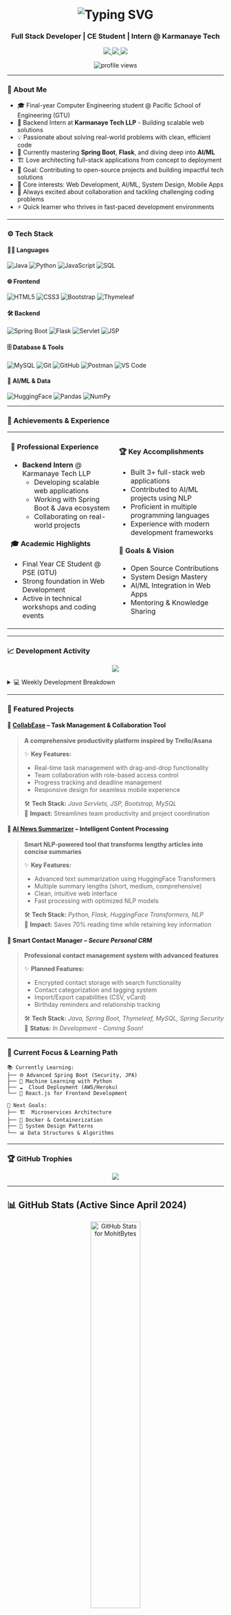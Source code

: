 <h1 align="center">
  <img src="https://readme-typing-svg.demolab.com?font=Fira+Code&pause=1000&color=0EF7FF&center=true&vCenter=true&width=435&lines=Hi+%F0%9F%91%8B%2C+I'm+Mohit+Parmar;Full+Stack+Developer+%7C+CE+Student;Intern+%40+Karmanaye+Tech" alt="Typing SVG" />
</h1>

<h3 align="center">Full Stack Developer | CE Student | Intern @ Karmanaye Tech</h3>

<p align="center">
  <a href="https://www.linkedin.com/in/mohitparmar23/" target="_blank">
    <img src="https://img.shields.io/badge/LinkedIn-blue?style=for-the-badge&logo=linkedin" />
  </a>
  <a href="https://github.com/MohitBytes" target="_blank">
    <img src="https://img.shields.io/badge/GitHub-MohitBytes-black?style=for-the-badge&logo=github" />
  </a>
  <a href="https://mohitbytes.vercel.app" target="_blank">
    <img src="https://img.shields.io/badge/Portfolio-Visit-green?style=for-the-badge" />
  </a>
</p>

<p align="center">
  <img src="https://komarev.com/ghpvc/?username=MohitBytes&label=Profile%20Views&color=0e75b6&style=for-the-badge" alt="profile views" />
</p>

---

### 🧠 About Me

- 🎓 Final-year Computer Engineering student @ Pacific School of Engineering (GTU)  
- 💼 Backend Intern at **Karmanaye Tech LLP** - Building scalable web solutions  
- 💡 Passionate about solving real-world problems with clean, efficient code  
- 🌱 Currently mastering **Spring Boot**, **Flask**, and diving deep into **AI/ML**  
- 🏗️ Love architecting full-stack applications from concept to deployment  
- 🎯 Goal: Contributing to open-source projects and building impactful tech solutions  
- 🧠 Core interests: Web Development, AI/ML, System Design, Mobile Apps  
- 🤝 Always excited about collaboration and tackling challenging coding problems  
- ⚡ Quick learner who thrives in fast-paced development environments  

---

### ⚙️ Tech Stack

#### 👨‍💻 Languages  
![Java](https://img.shields.io/badge/Java-ED8B00?style=flat-square&logo=java&logoColor=white)
![Python](https://img.shields.io/badge/Python-3776AB?style=flat-square&logo=python&logoColor=white)
![JavaScript](https://img.shields.io/badge/JavaScript-F7DF1E?style=flat-square&logo=javascript&logoColor=black)
![SQL](https://img.shields.io/badge/SQL-CC2927?style=flat-square&logo=microsoft-sql-server&logoColor=white)

#### 🌐 Frontend  
![HTML5](https://img.shields.io/badge/HTML5-E34F26?style=flat-square&logo=html5&logoColor=white)
![CSS3](https://img.shields.io/badge/CSS3-1572B6?style=flat-square&logo=css3&logoColor=white)
![Bootstrap](https://img.shields.io/badge/Bootstrap-563D7C?style=flat-square&logo=bootstrap&logoColor=white)
![Thymeleaf](https://img.shields.io/badge/Thymeleaf-005F0F?style=flat-square&logo=thymeleaf&logoColor=white)

#### 🛠 Backend  
![Spring Boot](https://img.shields.io/badge/Spring_Boot-6DB33F?style=flat-square&logo=spring-boot&logoColor=white)
![Flask](https://img.shields.io/badge/Flask-000000?style=flat-square&logo=flask&logoColor=white)
![Servlet](https://img.shields.io/badge/Java_Servlets-orange?style=flat-square)
![JSP](https://img.shields.io/badge/JSP-blueviolet?style=flat-square)

#### 🗄️ Database & Tools  
![MySQL](https://img.shields.io/badge/MySQL-005C84?style=flat-square&logo=mysql&logoColor=white)
![Git](https://img.shields.io/badge/Git-F05032?style=flat-square&logo=git&logoColor=white)
![GitHub](https://img.shields.io/badge/GitHub-181717?style=flat-square&logo=github&logoColor=white)
![Postman](https://img.shields.io/badge/Postman-FF6C37?style=flat-square&logo=postman&logoColor=white)
![VS Code](https://img.shields.io/badge/VS_Code-007ACC?style=flat-square&logo=visual-studio-code&logoColor=white)

#### 🤖 AI/ML & Data  
![HuggingFace](https://img.shields.io/badge/🤗_Transformers-FFCA28?style=flat-square)
![Pandas](https://img.shields.io/badge/Pandas-150458?style=flat-square&logo=pandas&logoColor=white)
![NumPy](https://img.shields.io/badge/NumPy-013243?style=flat-square&logo=numpy&logoColor=white)

---

### 🌟 Achievements & Experience

<table>
<tr>
<td width="50%">

#### 💼 Professional Experience
- **Backend Intern** @ Karmanaye Tech LLP
  - Developing scalable web applications
  - Working with Spring Boot & Java ecosystem
  - Collaborating on real-world projects

#### 🎓 Academic Highlights  
- Final Year CE Student @ PSE (GTU)
- Strong foundation in Web Development
- Active in technical workshops and coding events

</td>
<td width="50%">

#### 🏆 Key Accomplishments
- Built 3+ full-stack web applications
- Contributed to AI/ML projects using NLP
- Proficient in multiple programming languages
- Experience with modern development frameworks

#### 🎯 Goals & Vision
- Open Source Contributions
- System Design Mastery  
- AI/ML Integration in Web Apps
- Mentoring & Knowledge Sharing

</td>
</tr>
</table>

---

### 📈 Development Activity

<p align="center">
  <img src="https://github-readme-activity-graph.vercel.app/graph?username=MohitBytes&theme=tokyo-night&hide_border=true&area=true" />
</p>

<details>
  <summary>💻 Weekly Development Breakdown</summary>
  
  ```text
  💼 Work Focus Areas:
  Java          ████████████████░░░░░   75%
  Python        ████████████░░░░░░░░░   60%
  Web Dev       ██████████████░░░░░░░   70%
  AI/ML         ████████░░░░░░░░░░░░░   40%
  ```
</details>

---

### 🚀 Featured Projects

#### 📌 [CollabEase](https://github.com/MohitBytes/CollabEase.git) – Task Management & Collaboration Tool  
> **A comprehensive productivity platform inspired by Trello/Asana**
> 
> ✨ **Key Features:**
> - Real-time task management with drag-and-drop functionality
> - Team collaboration with role-based access control
> - Progress tracking and deadline management
> - Responsive design for seamless mobile experience
> 
> 🛠 **Tech Stack:** *Java Servlets, JSP, Bootstrap, MySQL*  
> 🎯 **Impact:** Streamlines team productivity and project coordination

#### 📰 [AI News Summarizer](https://github.com/MohitBytes/AI-NEWS-SUMMARIZER.git) – Intelligent Content Processing
> **Smart NLP-powered tool that transforms lengthy articles into concise summaries**
> 
> ✨ **Key Features:**
> - Advanced text summarization using HuggingFace Transformers
> - Multiple summary lengths (short, medium, comprehensive)
> - Clean, intuitive web interface
> - Fast processing with optimized NLP models
> 
> 🛠 **Tech Stack:** *Python, Flask, HuggingFace Transformers, NLP*  
> 🎯 **Impact:** Saves 70% reading time while retaining key information

#### 📇 Smart Contact Manager – *Secure Personal CRM*
> **Professional contact management system with advanced features**
> 
> ✨ **Planned Features:**
> - Encrypted contact storage with search functionality
> - Contact categorization and tagging system
> - Import/Export capabilities (CSV, vCard)
> - Birthday reminders and relationship tracking
> 
> 🛠 **Tech Stack:** *Java, Spring Boot, Thymeleaf, MySQL, Spring Security*  
> 📍 **Status:** *In Development - Coming Soon!*

---

### 🎯 Current Focus & Learning Path

```
📚 Currently Learning:
├── 🌐 Advanced Spring Boot (Security, JPA)
├── 🤖 Machine Learning with Python
├── ☁️  Cloud Deployment (AWS/Heroku)
└── 📱 React.js for Frontend Development

🔮 Next Goals:
├── 🏗️  Microservices Architecture
├── 🐳 Docker & Containerization  
├── 🚀 System Design Patterns
└── 📊 Data Structures & Algorithms
```

---

### 🏆 GitHub Trophies

<p align="center">
  <img src="https://github-profile-trophy.vercel.app/?username=MohitBytes&theme=algolia&no-frame=true&row=1" />
</p>

---

## 📊 GitHub Stats (Active Since April 2024)

<p align="center">
  <img width="48%" 
       src="https://github-readme-stats.vercel.app/api?username=MohitBytes&show_icons=true&theme=tokyonight&count_private=true&hide=prs&hide_border=true&custom_title=GitHub%20Stats%20%282024-Present%29" 
       alt="GitHub Stats for MohitBytes" />
  
  <img width="48%" 
       src="https://streak-stats.demolab.com/?user=MohitBytes&theme=tokyonight&hide_border=true&date_format=M%20j%5B%2C%20Y%5D" 
       alt="GitHub Streak for MohitBytes" />
</p>

<p align="center">
  <img width="48%" 
       src="https://github-readme-stats.vercel.app/api/top-langs/?username=MohitBytes&layout=compact&theme=tokyonight&hide_border=true" 
       alt="Top Languages used by MohitBytes" />
</p>

> 🟢 *Actively contributing since **April 2024** — building real-world solutions one repo at a time.*

---

### 📬 Let's Connect & Collaborate

<p align="center">
  <a href="mailto:mohitparmar1218@gmail.com">
    <img src="https://img.shields.io/badge/📧_Email-mohitparmar1218@gmail.com-D14836?style=for-the-badge&logo=gmail&logoColor=white" />
  </a>
</p>

<p align="center">
  <a href="https://www.linkedin.com/in/mohitparmar23/">
    <img src="https://img.shields.io/badge/LinkedIn-Connect-0077B5?style=for-the-badge&logo=linkedin&logoColor=white" />
  </a>
  <a href="https://mohitbytes.vercel.app">
    <img src="https://img.shields.io/badge/Portfolio-Visit-00C851?style=for-the-badge&logo=vercel&logoColor=white" />
  </a>
</p>

#### 🤝 Open to:
- 💼 **Internship & Job Opportunities** in Full Stack Development
- 🚀 **Collaboration** on Open Source Projects
- 🎓 **Mentoring** fellow Computer Engineering students
- 💡 **Freelance Projects** - Web Development & AI Solutions
- 🏆 **Hackathons & Coding Competitions**

#### 📍 Availability:
- 🌟 **Current Status:** Open to new opportunities
- ⏰ **Response Time:** Usually within 24 hours
- 🌍 **Location:** Gujarat, India (Open to remote work)

---

### 💡 Fun Facts & Philosophy

> 🎯 **"Code is poetry written for machines, but read by humans"**

- 🧩 I believe in building **practical solutions**, not just pretty UIs
- ☕ Fueled by chai and driven by clean code principles  
- 🌱 Learning something new every day - currently exploring system design patterns
- 🎮 When I’m away from code, you’ll usually find me exploring new technologies or working on video editing projects
- 🤖 Dream project: Building an AI assistant that helps students with programming concepts

<p align="center">
  <img src="https://quotes-github-readme.vercel.app/api?type=horizontal&theme=tokyonight" />
</p>

---

<p align="center">
  <img src="https://capsule-render.vercel.app/api?type=waving&color=gradient&height=100&section=footer&text=Let's%20Build%20Something%20Amazing%20Together!&fontSize=16&fontColor=white&animation=twinkling" />
</p>

